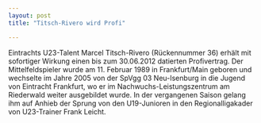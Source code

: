 ```yaml
---
layout: post
title: "Titsch-Rivero wird Profi"

---
```


Eintrachts U23-Talent Marcel Titsch-Rivero (Rückennummer 36) erhält mit sofortiger Wirkung einen bis zum 30.06.2012 datierten Profivertrag. Der Mittelfeldspieler wurde am 11. Februar 1989 in Frankfurt/Main geboren und wechselte im Jahre 2005 von der SpVgg 03 Neu-Isenburg in die Jugend von Eintracht Frankfurt, wo er im Nachwuchs-Leistungszentrum am Riederwald weiter ausgebildet wurde. In der vergangenen Saison gelang ihm auf Anhieb der Sprung von den U19-Junioren in den Regionalligakader von U23-Trainer Frank Leicht.


